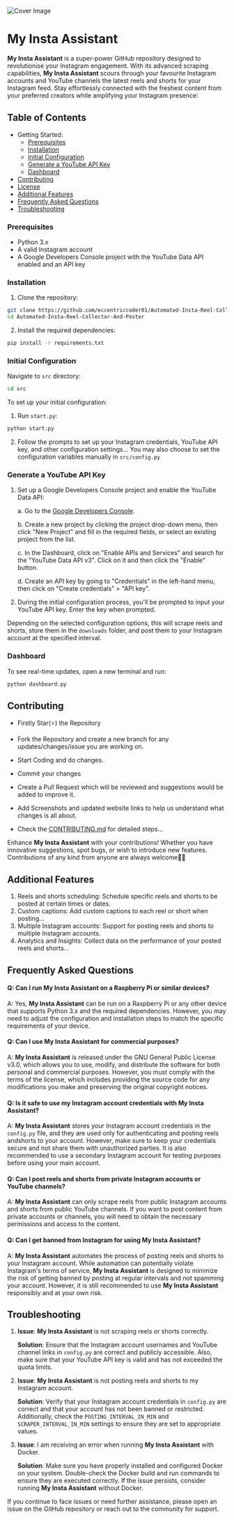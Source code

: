 ![Cover Image](images/cover.jpeg)

# My Insta Assistant

**My Insta Assistant** is a super-power GitHub repository designed to revolutionise your Instagram engagement. With its advanced scraping capabilities, **My Insta Assistant** scours through your favourite Instagram accounts and YouTube channels the latest reels and shorts for your Instagram feed. Stay effortlessly connected with the freshest content from your preferred creators while amplifying your Instagram presence❕

## Table of Contents

- Getting Started:
    - [Prerequisites](#prerequisites)
    - [Installation](#installation)
    - [Initial Configuration](#initial-configuration)
    - [Generate a YouTube API Key](#generate-a-youtube-api-key)
    - [Dashboard](#dashboard)
- [Contributing](#contributing)
- [License](#license)
- [Additional Features](#additional-features)
- [Frequently Asked Questions](#frequently-asked-questions)
- [Troubleshooting](#troubleshooting)

### Prerequisites

- Python 3.x
- A valid Instagram account
- A Google Developers Console project with the YouTube Data API enabled and an API key

### Installation

1. Clone the repository:

```bash
git clone https://github.com/eccentriccoder01/Automated-Insta-Reel-Collector-And-Poster
cd Automated-Insta-Reel-Collector-And-Poster
```

2. Install the required dependencies:

```bash
pip install -r requirements.txt
```

### Initial Configuration

Navigate to `src` directory:

```bash
cd src
```

To set up your initial configuration:

1. Run `start.py`:
```bash
python start.py
```

2. Follow the prompts to set up your Instagram credentials, YouTube API key, and other configuration settings... You may also choose to set the configuration variables manually in `src/config.py`

### Generate a YouTube API Key

1. Set up a Google Developers Console project and enable the YouTube Data API:

   a. Go to the [Google Developers Console](https://console.developers.google.com/).
   
   b. Create a new project by clicking the project drop-down menu, then click "New Project" and fill in the required fields, or select an existing project from the list.
   
   c. In the Dashboard, click on "Enable APIs and Services" and search for the "YouTube Data API v3". Click on it and then click the "Enable" button.
   
   d. Create an API key by going to "Credentials" in the left-hand menu, then click on "Create credentials" > "API key".

2. During the initial configuration process, you'll be prompted to input your YouTube API key. Enter the key when prompted.

Depending on the selected configuration options, this will scrape reels and shorts, store them in the `downloads` folder, and post them to your Instagram account at the specified interval.

### Dashboard

To see real-time updates, open a new terminal and run:

```bash
python dashboard.py
```

## Contributing

- Firstly Star(⭐) the Repository
- Fork the Repository and create a new branch for any updates/changes/issue you are working on.
- Start Coding and do changes.
- Commit your changes
- Create a Pull Request which will be reviewed and suggestions would be added to improve it.
- Add Screenshots and updated website links to help us understand what changes is all about.

- Check the [CONTRIBUTING.md](CONTRIBUTING.md) for detailed steps...

Enhance **My Insta Assistant** with your contributions! Whether you have innovative suggestions, spot bugs, or wish to introduce new features.
Contributions of any kind from anyone are always welcome🌟❕

## Additional Features

1. Reels and shorts scheduling: Schedule specific reels and shorts to be posted at certain times or dates.
2. Custom captions: Add custom captions to each reel or short when posting...
3. Multiple Instagram accounts: Support for posting reels and shorts to multiple Instagram accounts.
4. Analytics and Insights: Collect data on the performance of your posted reels and shorts...

## Frequently Asked Questions

#### Q: Can I run **My Insta Assistant** on a Raspberry Pi or similar devices?

A: Yes, **My Insta Assistant** can be run on a Raspberry Pi or any other device that supports Python 3.x and the required dependencies. However, you may need to adjust the configuration and installation steps to match the specific requirements of your device.

#### Q: Can I use **My Insta Assistant** for commercial purposes?

A: **My Insta Assistant** is released under the GNU General Public License v3.0, which allows you to use, modify, and distribute the software for both personal and commercial purposes. However, you must comply with the terms of the license, which includes providing the source code for any modifications you make and preserving the original copyright notices.

#### Q: Is it safe to use my Instagram account credentials with **My Insta Assistant**?

A: **My Insta Assistant** stores your Instagram account credentials in the `config.py` file, and they are used only for authenticating and posting reels andshorts to your account. However, make sure to keep your credentials secure and not share them with unauthorized parties. It is also recommended to use a secondary Instagram account for testing purposes before using your main account.

#### Q: Can I post reels and shorts from private Instagram accounts or YouTube channels?

A: **My Insta Assistant** can only scrape reels from public Instagram accounts and shorts from public YouTube channels. If you want to post content from private accounts or channels, you will need to obtain the necessary permissions and access to the content.

#### Q: Can I get banned from Instagram for using **My Insta Assistant**?

A: **My Insta Assistant** automates the process of posting reels and shorts to your Instagram account. While automation can potentially violate Instagram's terms of service, **My Insta Assistant** is designed to minimize the risk of getting banned by posting at regular intervals and not spamming your account. However, it is still recommended to use **My Insta Assistant** responsibly and at your own risk.

## Troubleshooting

1. **Issue**: **My Insta Assistant** is not scraping reels or shorts correctly.

   **Solution**: Ensure that the Instagram account usernames and YouTube channel links in `config.py` are correct and publicly accessible. Also, make sure that your YouTube API key is valid and has not exceeded the quota limits.

2. **Issue**: **My Insta Assistant** is not posting reels and shorts to my Instagram account.

   **Solution**: Verify that your Instagram account credentials in `config.py` are correct and that your account has not been banned or restricted. Additionally, check the `POSTING_INTERVAL_IN_MIN` and `SCRAPER_INTERVAL_IN_MIN` settings to ensure they are set to appropriate values.

3. **Issue**: I am receiving an error when running **My Insta Assistant** with Docker.

   **Solution**: Make sure you have properly installed and configured Docker on your system. Double-check the Docker build and run commands to ensure they are executed correctly. If the issue persists, consider running **My Insta Assistant** without Docker.

If you continue to face issues or need further assistance, please open an issue on the GitHub repository or reach out to the community for support.
